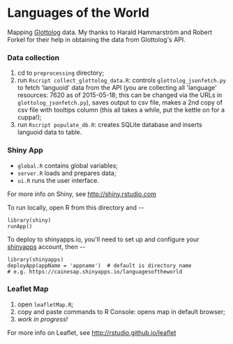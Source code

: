 Languages of the World
====

Mapping [Glottolog](http://glottolog.org) data. My thanks to Harald Hammarström and Robert Forkel for their help in obtaining the data from Glottolog's API.

### Data collection

1. cd to `preprocessing` directory;
2. run `Rscript collect_glottolog_data.R`: controls `glottolog_jsonfetch.py` to fetch 'languoid' data from the API (you are collecting all 'language' resources: 7620 as of 2015-05-18; this can be changed via the URLs in `glottolog_jsonfetch.py`), saves output to csv file, makes a 2nd copy of csv file with tooltips column (this all takes a while, put the kettle on for a cuppa!);
3. run `Rscript populate_db.R`: creates SQLite database and inserts languoid data to table.


### Shiny App

- `global.R` contains global variables;
- `server.R` loads and prepares data;
- `ui.R` runs the user interface.

For more info on Shiny, see http://shiny.rstudio.com

To run locally, open R from this directory and --
```
library(shiny)
runApp()
```

To deploy to shinyapps.io, you'll need to set up and configure your [shinyapps](http://www.shinyapps.io) account, then --
```
library(shinyapps)
deployApp(appName = 'appname')  # default is directory name
# e.g. https://cainesap.shinyapps.io/languagesoftheworld
```


### Leaflet Map

1. open `leafletMap.R`;
2. copy and paste commands to R Console: opens map in default browser;
3. _work in progress!_

For more info on Leaflet, see http://rstudio.github.io/leaflet
